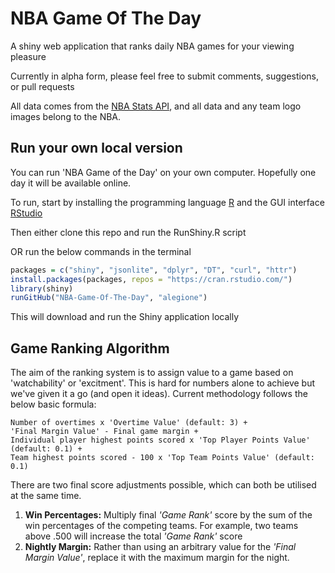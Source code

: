# NBA Game Of The Day
A shiny web application that ranks daily NBA games for your viewing pleasure

Currently in alpha form, please feel free to submit comments, suggestions, or pull requests

All data comes from the [NBA Stats API](https://stats.nba.com/), and all data and any team logo images belong to the NBA.



## Run your own local version

You can run 'NBA Game of the Day' on your own computer. Hopefully one day it will be available online.

To run, start by installing the programming language [R](https://cran.rstudio.com/) and the GUI interface [RStudio](https://rstudio.com/products/rstudio/download/)

Then either clone this repo and run the RunShiny.R script



OR run the below commands in the terminal
```R
packages = c("shiny", "jsonlite", "dplyr", "DT", "curl", "httr")
install.packages(packages, repos = "https://cran.rstudio.com/")
library(shiny)
runGitHub("NBA-Game-Of-The-Day", "alegione")
```

This will download and run the Shiny application locally

## Game Ranking Algorithm

The aim of the ranking system is to assign value to a game based on 'watchability' or 'excitment'. This is hard for numbers alone to achieve but we've given it a go (and open it ideas). Current methodology follows the below basic formula:

```
Number of overtimes x 'Overtime Value' (default: 3) +
'Final Margin Value' - Final game margin + 
Individual player highest points scored x 'Top Player Points Value' (default: 0.1) +
Team highest points scored - 100 x 'Top Team Points Value' (default: 0.1)
```

There are two final score adjustments possible, which can both be utilised at the same time.

1) **Win Percentages:** Multiply final *'Game Rank'* score by the sum of the win percentages of the competing teams.
For example, two teams above .500 will increase the total *'Game Rank'* score
2) **Nightly Margin:** Rather than using an arbitrary value for the *'Final Margin Value'*, replace it with the maximum margin for the night.
